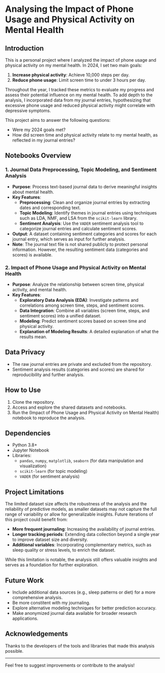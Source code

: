 # Analysing the Impact of Phone Usage and Physical Activity on Mental Health  

## Introduction  
This is a personal project where I analyzed the impact of phone usage and physical activity on my mental health. In 2024, I set two main goals:  
1. **Increase physical activity**: Achieve 10,000 steps per day.  
2. **Reduce phone usage**: Limit screen time to under 3 hours per day.  

Throughout the year, I tracked these metrics to evaluate my progress and assess their potential influence on my mental health. To add depth to the analysis, I incorporated data from my journal entries, hypothesizing that excessive phone usage and reduced physical activity might correlate with depressive symptoms.  

This project aims to answer the following questions:  
- Were my 2024 goals met?  
- How did screen time and physical activity relate to my mental health, as reflected in my journal entries?  

## Notebooks Overview  

### 1. **Journal Data Preprocessing, Topic Modeling, and Sentiment Analysis**  
- **Purpose**: Process text-based journal data to derive meaningful insights about mental health.  
- **Key Features**:  
  - **Preprocessing**: Clean and organize journal entries by extracting dates and corresponding text.  
  - **Topic Modeling**: Identify themes in journal entries using techniques such as LDA, NMF, and LSA from the `scikit-learn` library.  
  - **Sentiment Analysis**: Use the `VADER` sentiment analysis tool to categorize journal entries and calculate sentiment scores.  
- **Output**: A dataset containing sentiment categories and scores for each journal entry, which serves as input for further analysis.  
- **Note**: The journal text file is not shared publicly to protect personal information. However, the resulting sentiment data (categories and scores) is available.  

### 2. **Impact of Phone Usage and Physical Activity on Mental Health**  
- **Purpose**: Analyze the relationship between screen time, physical activity, and mental health.  
- **Key Features**:  
  - **Exploratory Data Analysis (EDA)**: Investigate patterns and correlations among screen time, steps, and sentiment scores.  
  - **Data Integration**: Combine all variables (screen time, steps, and sentiment scores) into a unified dataset.  
  - **Modeling**: Predict sentiment scores based on screen time and physical activity.
  - **Explanation of Modeling Results**: A detailed explanation of what the results mean. 

## Data Privacy  
- The raw journal entries are private and excluded from the repository.  
- Sentiment analysis results (categories and scores) are shared for reproducibility and further analysis.  

## How to Use  
1. Clone the repository.  
2. Access and explore the shared datasets and notebooks.  
3. Run the (Impact of Phone Usage and Physical Activity on Mental Health) notebook to reproduce the analysis.  

## Dependencies  
- Python 3.8+  
- Jupyter Notebook  
- Libraries:  
  - `pandas`, `numpy`, `matplotlib`, `seaborn` (for data manipulation and visualization)  
  - `scikit-learn` (for topic modeling)  
  - `VADER` (for sentiment analysis)
 
## Project Limitations  
The limited dataset size affects the robustness of the analysis and the reliability of predictive models, as smaller datasets may not capture the full range of variability or allow for generalizable insights. Future iterations of this project could benefit from:  
- **More frequent journaling**: Increasing the availability of journal entries.  
- **Longer tracking periods**: Extending data collection beyond a single year to improve dataset size and diversity.  
- **Additional variables**: Incorporating complementary metrics, such as sleep quality or stress levels, to enrich the dataset.  

While this limitation is notable, the analysis still offers valuable insights and serves as a foundation for further exploration.

## Future Work  
- Include additional data sources (e.g., sleep patterns or diet) for a more comprehensive analysis.
- Be more constitent with my journaling. 
- Explore alternative modeling techniques for better prediction accuracy.  
- Make anonymized journal data available for broader research applications.  

## Acknowledgements  
Thanks to the developers of the tools and libraries that made this analysis possible.  

---

Feel free to suggest improvements or contribute to the analysis!
